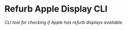 # Refurb Apple Display CLI

_CLI tool for checking if Apple has refurb displays available._
       
